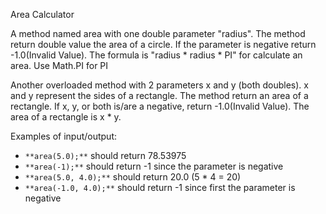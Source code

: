 Area Calculator

A method named area with one double parameter "radius". The method return double value the area of a circle.  If the parameter is negative return -1.0(Invalid Value).
The formula is "radius * radius * PI" for calculate an area.  Use Math.PI for PI

Another overloaded method with 2 parameters x and y (both doubles). x and y represent the sides of a rectangle. The method return an area of a rectangle. If x, y, or both is/are a negative, return -1.0(Invalid Value). The area of a rectangle is x * y.

Examples of input/output:
-   `**area(5.0);**` should return 78.53975
-   `**area(-1);**` should return -1 since the parameter is negative
-   `**area(5.0, 4.0);**` should return 20.0 (5 * 4 = 20)
-   `**area(-1.0, 4.0);**` should return -1 since first the parameter is negative